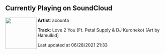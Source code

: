## Currently Playing on SoundCloud

[<img align="left" width="100" src="https://i1.sndcdn.com/artworks-3lK2QxyBfcjHIraU-L6GVqA-t500x500.jpg">](https://soundcloud.com/acounta/love-2-you-ft-petal-supply-dj-kuroneko-art-by-hamulkid)

**Artist**: acounta 

**Track**: Love 2 You (Ft. Petal Supply & DJ Kuroneko) [Art by Hamulkid]

Last updated at 06/28/2021 21:33

